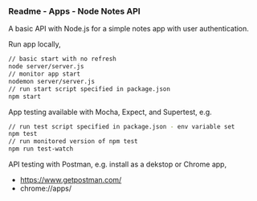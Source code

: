### Readme - Apps - Node Notes API

A basic API with Node.js for a simple notes app with user authentication.

Run app locally,

```bash
// basic start with no refresh
node server/server.js
// monitor app start
nodemon server/server.js
// run start script specified in package.json
npm start
```

App testing available with Mocha, Expect, and Supertest, e.g.

```bash
// run test script specified in package.json - env variable set
npm test
// run monitored version of npm test
npm run test-watch
```

API testing with Postman, e.g. install as a dekstop or Chrome app,

  * https://www.getpostman.com/
  * chrome://apps/
